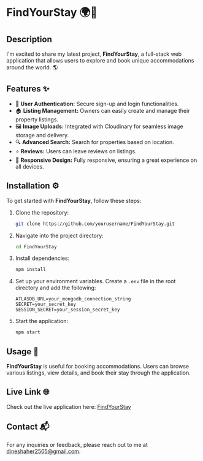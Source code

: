 # FindYourStay 🌍🏡

## Description
I'm excited to share my latest project, **FindYourStay**, a full-stack web application that allows users to explore and book unique accommodations around the world. 🌎

## Features ✨
- 🔐 **User Authentication:** Secure sign-up and login functionalities.
- 🏠 **Listing Management:** Owners can easily create and manage their property listings.
- 🖼️ **Image Uploads:** Integrated with Cloudinary for seamless image storage and delivery.
- 🔍 **Advanced Search:** Search for properties based on location.
- ⭐ **Reviews:** Users can leave reviews on listings.
- 📱 **Responsive Design:** Fully responsive, ensuring a great experience on all devices.

## Installation ⚙️
To get started with **FindYourStay**, follow these steps:

1. Clone the repository:
    ```bash
    git clone https://github.com/yourusername/FindYourStay.git
    ```

2. Navigate into the project directory:
    ```bash
    cd FindYourStay
    ```

3. Install dependencies:
    ```bash
    npm install
    ```

4. Set up your environment variables. Create a `.env` file in the root directory and add the following:
    ```
    ATLASDB_URL=your_mongodb_connection_string
    SECRET=your_secret_key
    SESSION_SECRET=your_session_secret_key
    ```

5. Start the application:
    ```bash
    npm start
    ```

## Usage 🏨
**FindYourStay** is useful for booking accommodations. Users can browse various listings, view details, and book their stay through the application.
## Live Link 🌐
Check out the live application here: [FindYourStay](https://findyourstay.onrender.com/listings)


## Contact 📬
For any inquiries or feedback, please reach out to me at [dineshaher2505@gmail.com](mailto:dineshaher2505@gmail.com).
